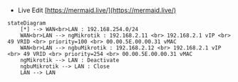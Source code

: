 - Live Edit [https://mermaid.live/](https://mermaid.live/)

```mermaid
stateDiagram
    [*] --> WAN<br>LAN : 192.168.254.0/24
    WAN<br>LAN --> ngMikrotik : 192.168.2.11 <br> 192.168.2.1 vIP <br> 49 VRID <br> priority=100 <br> 00.00.5E.00.00.31 vMAC
    WAN<br>LAN --> ngbuMikrotik : 192.168.2.12 <br> 192.168.2.1 vIP <br> 49 VRID <br> priority=254 <br> 00.00.5E.00.00.31 vMAC
    ngMikrotik --> LAN : Deactivate
    ngbuMikrotik --> LAN : Close
    LAN --> LAN
  
```
